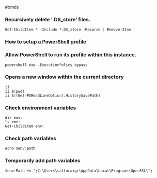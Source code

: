 #cmds

### Recursively delete '.DS_store' files.
```
Get-ChildItem * -Include *.DS_store -Recurse | Remove-Item
```

### [How to setup a PowerShell profile](https://lazyadmin.nl/powershell/powershell-profile/)

### Allow PowerShell to run its profile within this instance.
```
powershell.exe -ExecutionPolicy bypass
```

### Opens a new window within the current directory
```
ii .
ii $(pwd) 
ii $((Get-PSReadLineOption).HistorySavePath)
```

### Check environment variables
```
dir env:
ls env:
Get-ChildItem env:
```

### Check path variables
```
echo $env:path
```

### Temporarily add path variables
```
$env:Path += ";C:\Users\salturaigi\AppData\Local\Programs\OpenSSL\";
```